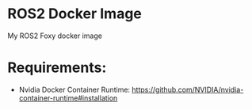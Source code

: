 # ROS2 Docker Image
My ROS2 Foxy docker image

# Requirements:
* Nvidia Docker Container Runtime: https://github.com/NVIDIA/nvidia-container-runtime#installation

